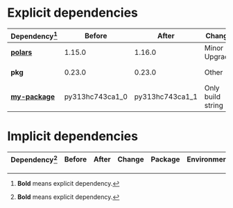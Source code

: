 # Explicit dependencies

|Dependency[^1]|Before|After|Change|Package|Environments|
|-|-|-|-|-|-|
|[**polars**](https://prefix.dev/channels/conda-forge/packages/polars)|1.15.0|1.16.0|Minor Upgrade|conda|*all envs* on osx-arm64|
|**pkg**|0.23.0|0.23.0|Other|conda|*all envs* on linux-64|
|[**my-package**](https://prefix.dev/channels/conda-forge/packages/my-package)|py313hc743ca1_0|py313hc743ca1_1|Only build string|conda|*all envs* on osx-arm64|

# Implicit dependencies

|Dependency[^1]|Before|After|Change|Package|Environments|
|-|-|-|-|-|-|


[^1]: **Bold** means explicit dependency.
[^2]: Dependency got downgraded.
